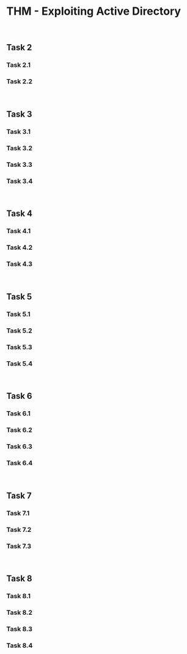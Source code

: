# THM - Exploiting Active Directory

<br>

## Task 2

### Task 2.1

> 

### Task 2.2

> 

<br>

## Task 3

### Task 3.1

> 

### Task 3.2

> 

### Task 3.3

> 

### Task 3.4

> 

<br>

## Task 4

### Task 4.1

> 

### Task 4.2

> 

### Task 4.3

> 

<br>

## Task 5

### Task 5.1

> 

### Task 5.2

> 

### Task 5.3

> 

### Task 5.4

> 

<br>

## Task 6

### Task 6.1

> 

### Task 6.2

> 

### Task 6.3

> 

### Task 6.4

> 

<br>

## Task 7

### Task 7.1

> 

### Task 7.2

> 

### Task 7.3

> 

<br>

## Task 8

### Task 8.1

> 

### Task 8.2

> 

### Task 8.3

> 

### Task 8.4

> 

<br>

